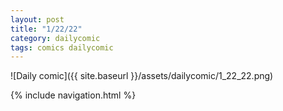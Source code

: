 ```yaml
---
layout: post
title: "1/22/22"
category: dailycomic
tags: comics dailycomic
---
```

![Daily comic]({{ site.baseurl }}/assets/dailycomic/1_22_22.png)


{% include navigation.html %}
